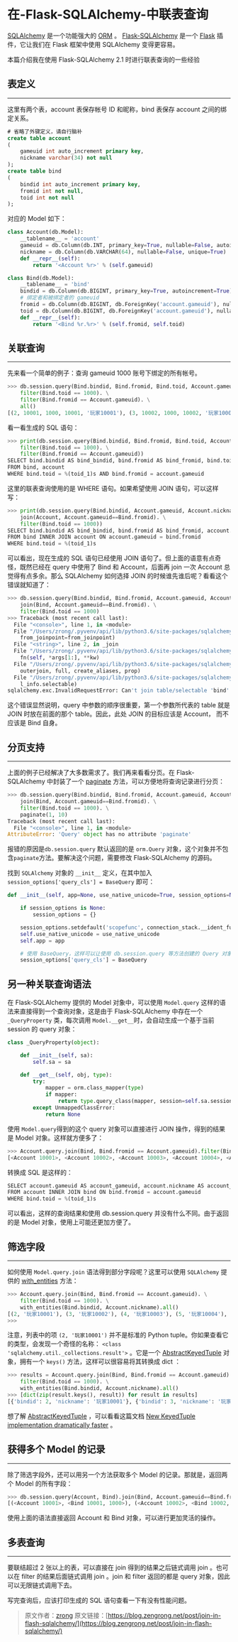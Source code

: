 # 在-Flask-SQLAlchemy-中联表查询

[SQLAlchemy](http://www.sqlalchemy.org/) 是一个功能强大的 [ORM](https://en.wikipedia.org/wiki/Object-relational_mapping) 。 [Flask-SQLAlchemy](http://flask-sqlalchemy.pocoo.org/) 是一个 [Flask](http://flask.pocoo.org/) 插件，它让我们在 Flask 框架中使用 SQLAlchemy 变得更容易。

本篇介绍我在使用 Flask-SQLAlchemy 2.1 时进行联表查询的一些经验


## 表定义

---

这里有两个表，account 表保存帐号 ID 和昵称，bind 表保存 account 之间的绑定关系。

```sql
# 省略了外键定义，请自行脑补
create table account
(
	gameuid int auto_increment primary key,
    nickname varchar(34) not null
);
create table bind
(
	bindid int auto_increment primary key,
	fromid int not null,
	toid int not null
);
```

对应的 Model 如下：

```python
class Account(db.Model):
    __tablename__ = 'account'
    gameuid = db.Column(db.INT, primary_key=True, nullable=False, autoincrement=True)
    nickname = db.Column(db.VARCHAR(64), nullable=False, unique=True)
    def __repr__(self):
        return '<Account %r>' % (self.gameuid)

class Bind(db.Model):
    __tablename__ = 'bind'
    bindid = db.Column(db.BIGINT, primary_key=True, autoincrement=True)
    # 绑定者和被绑定者的 gameuid
    fromid = db.Column(db.BIGINT, db.ForeignKey('account.gameuid'), nullable=False)
    toid = db.Column(db.BIGINT, db.ForeignKey('account.gameuid'), nullable=False)
    def __repr__(self):
        return '<Bind %r.%r>' % (self.fromid, self.toid)
```


## 关联查询

---

先来看一个简单的例子：查询 gameuid 1000 账号下绑定的所有帐号。

```python
>>> db.session.query(Bind.bindid, Bind.fromid, Bind.toid, Account.gameuid, Account.nickname). \
    filter(Bind.toid == 1000). \
    filter(Bind.fromid == Account.gameuid). \
    all()
[(2, 10001, 1000, 10001, '玩家10001'), (3, 10002, 1000, 10002, '玩家10002'), (4, 10003, 1000, 10003, '玩家10003'), (5, 10004, 1000, 10004, '玩家10004'), (6, 10005, 1000, 10005, '玩家10005'), (7, 10006, 1000, 10006, '玩家10006'), (8, 10007, 1000, 10007, '玩家10007'), (9, 10008, 1000, 10008, '玩家10008'), (10, 10009, 1000, 10009, '玩家10009'), (53, 10000, 1000, 10000, '玩家10000'), (54, 11000, 1000, 11000, '玩家11000')]
```

看一看生成的 SQL 语句：

```python
>>> print(db.session.query(Bind.bindid, Bind.fromid, Bind.toid, Account.gameuid, Account.nickname). \
    filter(Bind.toid == 1000). \
    filter(Bind.fromid == Account.gameuid))
SELECT bind.bindid AS bind_bindid, bind.fromid AS bind_fromid, bind.toid AS bind_toid, account.gameuid AS account_gameuid, account.nickname AS account_nickname
FROM bind, account
WHERE bind.toid = %(toid_1)s AND bind.fromid = account.gameuid
```

这里的联表查询使用的是 WHERE 语句。如果希望使用 JOIN 语句，可以这样写：

```python
>>> print(db.session.query(Bind.bindid, Account.gameuid, Account.nickname). \
    join(Account, Account.gameuid==Bind.fromid). \
    filter(Bind.toid == 1000))
SELECT bind.bindid AS bind_bindid, bind.fromid AS bind_fromid, account.gameuid AS account_gameuid, account.nickname AS account_nickname
FROM bind INNER JOIN account ON account.gameuid = bind.fromid
WHERE bind.toid = %(toid_1)s
```

可以看出，现在生成的 SQL 语句已经使用 JOIN 语句了。但上面的语意有点奇怪，既然已经在 query 中使用了 Bind 和 Account，后面再 join 一次 Account 总觉得有点多余。那么 SQLAlchemy 如何选择 JOIN 的时候谁先谁后呢？看看这个错误就知道了：

```python
>>> db.session.query(Bind.bindid, Bind.fromid, Account.gameuid, Account.nickname). \
    join(Bind, Account.gameuid==Bind.fromid). \
    filter(Bind.toid == 1000)
>>> Traceback (most recent call last):
  File "<console>", line 1, in <module>
  File "/Users/zrong/.pyvenv/api/lib/python3.6/site-packages/sqlalchemy/orm/query.py", line 1971, in join
    from_joinpoint=from_joinpoint)
  File "<string>", line 2, in _join
  File "/Users/zrong/.pyvenv/api/lib/python3.6/site-packages/sqlalchemy/orm/base.py", line 201, in generate
    fn(self, *args[1:], **kw)
  File "/Users/zrong/.pyvenv/api/lib/python3.6/site-packages/sqlalchemy/orm/query.py", line 2115, in _join
    outerjoin, full, create_aliases, prop)
  File "/Users/zrong/.pyvenv/api/lib/python3.6/site-packages/sqlalchemy/orm/query.py", line 2171, in _join_left_to_right
    l_info.selectable)
sqlalchemy.exc.InvalidRequestError: Can't join table/selectable 'bind' to itself
```

这个错误显然说明，query 中参数的顺序很重要，第一个参数所代表的 table 就是 JOIN 时放在前面的那个 table。因此，此处 JOIN 的目标应该是 Account， 而不应该是 Bind 自身。


## 分页支持

---

上面的例子已经解决了大多数需求了。我们再来看看分页。在 Flask-SQLAlchemy 中封装了一个 [paginate](http://flask-sqlalchemy.pocoo.org/2.1/api/?highlight=paginate#flask.ext.sqlalchemy.BaseQuery.paginate) 方法，可以方便地将查询记录进行分页：

```python
>>> db.session.query(Bind.bindid, Bind.fromid, Account.gameuid, Account.nickname). \
    join(Bind, Account.gameuid==Bind.fromid). \
    filter(Bind.toid == 1000). \
    paginate(1, 10)
Traceback (most recent call last):
  File "<console>", line 1, in <module>
AttributeError: 'Query' object has no attribute 'paginate'
```

报错的原因是`db.session.query` 默认返回的是 `orm.Query` 对象，这个对象并不包含`paginate`方法。要解决这个问题，需要修改 Flask-SQLAlchemy 的源码。

找到 `SQLAlchemy` 对象的 `__init__` 定义，在其中加入 `session_options['query_cls'] = BaseQuery` 即可：

```python
def __init__(self, app=None, use_native_unicode=True, session_options=None, metadata=None):

    if session_options is None:
        session_options = {}

    session_options.setdefault('scopefunc', connection_stack.__ident_func__)
    self.use_native_unicode = use_native_unicode
    self.app = app

    # 使用 BaseQuery，这样可以让使用 db.session.query 等方法创建的 Query 对象支持 BaseQuery 的方法
    session_options['query_cls'] = BaseQuery
```


## 另一种关联查询语法

在 Flask-SQLAlchemy 提供的 Model 对象中，可以使用 `Model.query` 这样的语法来直接得到一个查询对象，这是由于 Flask-SQLAlchemy 中存在一个 `_QueryProperty` 类，每次调用 `Model.__get__`时，会自动生成一个基于当前 session 的 query 对象：

```python
class _QueryProperty(object):

    def __init__(self, sa):
        self.sa = sa

    def __get__(self, obj, type):
        try:
            mapper = orm.class_mapper(type)
            if mapper:
                return type.query_class(mapper, session=self.sa.session())
        except UnmappedClassError:
            return None
```

使用 `Model.query`得到的这个 query 对象可以直接进行 JOIN 操作，得到的结果是 Model 对象。这样就方便多了：

```python
>>> Account.query.join(Bind, Bind.fromid == Account.gameuid).filter(Bind.toid == 1000).all()
[<Account 10001>, <Account 10002>, <Account 10003>, <Account 10004>, <Account 10005>, <Account 10006>, <Account 10007>, <Account 10008>, <Account 10009>, <Account 10000>, <Account 11000>]
```

转换成 SQL 是这样的：

```python
SELECT account.gameuid AS account_gameuid, account.nickname AS account_nickname
FROM account INNER JOIN bind ON bind.fromid = account.gameuid
WHERE bind.toid = %(toid_1)s
```

可以看出，这样的查询结果和使用 db.session.query 并没有什么不同。由于返回的是 Model 对象，使用上可能还更加方便了。


## 筛选字段

---

如何使用 `Model.query.join` 语法得到部分字段呢？这里可以使用 `SQLAlchemy` 提供的 [with_entities](http://docs.sqlalchemy.org/en/latest/orm/query.html#sqlalchemy.orm.query.Query.with_entities) 方法：

```python
>>> Account.query.join(Bind, Bind.fromid == Account.gameuid). \
    filter(Bind.toid == 1000). \
    with_entities(Bind.bindid, Account.nickname).all()
[(2, '玩家10001'), (3, '玩家10002'), (4, '玩家10003'), (5, '玩家10004'), (6, '玩家10005'), (7, '玩家10006'), (8, '玩家10007'), (9, '玩家10008'), (10, '玩家10009'), (53, '玩家10000'), (54, '玩家11000')]
>>>
```

注意，列表中的项 `(2, '玩家10001')` 并不是标准的 Python tuple。你如果查看它的类型，会发现一个奇怪的名称： `<class 'sqlalchemy.util._collections.result'>` 。它是一个 [AbstractKeyedTuple](https://github.com/zzzeek/sqlalchemy/blob/master/lib/sqlalchemy/util/_collections.py#L22) 对象，拥有一个 `keys()` 方法，这样可以很容易将其转换成 dict ：

```python
>>> results = Account.query.join(Bind, Bind.fromid == Account.gameuid). \
    filter(Bind.toid == 1000). \
    with_entities(Bind.bindid, Account.nickname).all()
>>> [dict(zip(result.keys(), result)) for result in results]
[{'bindid': 2, 'nickname': '玩家10001'}, {'bindid': 3, 'nickname': '玩家10002'}, {'bindid': 4, 'nickname': '玩家10003'}, {'bindid': 5, 'nickname': '玩家10004'}, {'bindid': 6, 'nickname': '玩家10005'}, {'bindid': 7, 'nickname': '玩家10006'}, {'bindid': 8, 'nickname': '玩家10007'}, {'bindid': 9, 'nickname': '玩家10008'}, {'bindid': 10, 'nickname': '玩家10009'}, {'bindid': 53, 'nickname': '玩家10000'}, {'bindid': 54, 'nickname': '玩家11000'}]
```

想了解 [AbstractKeyedTuple](https://github.com/zzzeek/sqlalchemy/blob/master/lib/sqlalchemy/util/_collections.py#L22) ，可以看看这篇文档 [New KeyedTuple implementation dramatically faster](http://docs.sqlalchemy.org/en/latest/changelog/migration_10.html#new-keyedtuple-implementation-dramatically-faster) 。


## 获得多个 Model 的记录

---

除了筛选字段外，还可以用另一个方法获取多个 Model 的记录。那就是，返回两个 Model 的所有字段：

```python
>>> db.session.query(Account, Bind).join(Bind, Account.gameuid==Bind.fromid).filter(Bind.toid==1000).all()
[(<Account 10001>, <Bind 10001, 1000>), (<Account 10002>, <Bind 10002, 1000>), (<Account 10004>, <Bind 10004, 1000>), (<Account 10005>, <Bind 10005, 1000>), (<Account 10006>, <Bind 10006, 1000>), (<Account 10007>, <Bind 10007, 1000>), (<Account 10008>, <Bind 10008, 1000>), (<Account 10009>, <Bind 10009, 1000>), (<Account 10000>, <Bind 10000, 1000>), (<Account 11000>, <Bind 11000, 1000>)]
```

使用上面的语法直接返回 Account 和 Bind 对象，可以进行更加灵活的操作。


## 多表查询

---

要联结超过 2 张以上的表，可以直接在 join 得到的结果之后链式调用 join 。也可以在 filter 的结果后面链式调用 join 。join 和 filter 返回的都是 query 对象，因此可以无限链式调用下去。

写完查询后，应该打印生成的 SQL 语句查看一下有没有性能问题。

> 原文作者：[zrong](https://blog.zengrong.net/)
> 原文链接：[https://blog.zengrong.net/post/join-in-flash-sqlalchemy/](https://blog.zengrong.net/post/join-in-flash-sqlalchemy/)

